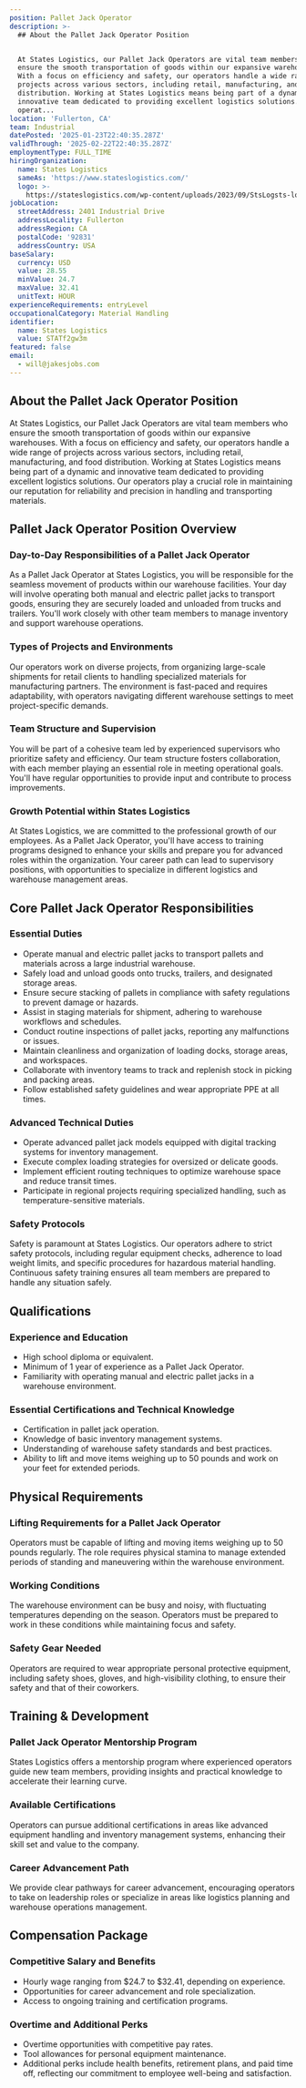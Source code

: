 ```yaml
---
position: Pallet Jack Operator
description: >-
  ## About the Pallet Jack Operator Position


  At States Logistics, our Pallet Jack Operators are vital team members who
  ensure the smooth transportation of goods within our expansive warehouses.
  With a focus on efficiency and safety, our operators handle a wide range of
  projects across various sectors, including retail, manufacturing, and food
  distribution. Working at States Logistics means being part of a dynamic and
  innovative team dedicated to providing excellent logistics solutions. Our
  operat...
location: 'Fullerton, CA'
team: Industrial
datePosted: '2025-01-23T22:40:35.287Z'
validThrough: '2025-02-22T22:40:35.287Z'
employmentType: FULL_TIME
hiringOrganization:
  name: States Logistics
  sameAs: 'https://www.stateslogistics.com/'
  logo: >-
    https://stateslogistics.com/wp-content/uploads/2023/09/StsLogsts-logo-170x170px.png
jobLocation:
  streetAddress: 2401 Industrial Drive
  addressLocality: Fullerton
  addressRegion: CA
  postalCode: '92831'
  addressCountry: USA
baseSalary:
  currency: USD
  value: 28.55
  minValue: 24.7
  maxValue: 32.41
  unitText: HOUR
experienceRequirements: entryLevel
occupationalCategory: Material Handling
identifier:
  name: States Logistics
  value: STATf2gw3m
featured: false
email:
  - will@jakesjobs.com
---
```




## About the Pallet Jack Operator Position

At States Logistics, our Pallet Jack Operators are vital team members who ensure the smooth transportation of goods within our expansive warehouses. With a focus on efficiency and safety, our operators handle a wide range of projects across various sectors, including retail, manufacturing, and food distribution. Working at States Logistics means being part of a dynamic and innovative team dedicated to providing excellent logistics solutions. Our operators play a crucial role in maintaining our reputation for reliability and precision in handling and transporting materials.

## Pallet Jack Operator Position Overview

### Day-to-Day Responsibilities of a Pallet Jack Operator

As a Pallet Jack Operator at States Logistics, you will be responsible for the seamless movement of products within our warehouse facilities. Your day will involve operating both manual and electric pallet jacks to transport goods, ensuring they are securely loaded and unloaded from trucks and trailers. You'll work closely with other team members to manage inventory and support warehouse operations.

### Types of Projects and Environments

Our operators work on diverse projects, from organizing large-scale shipments for retail clients to handling specialized materials for manufacturing partners. The environment is fast-paced and requires adaptability, with operators navigating different warehouse settings to meet project-specific demands.

### Team Structure and Supervision

You will be part of a cohesive team led by experienced supervisors who prioritize safety and efficiency. Our team structure fosters collaboration, with each member playing an essential role in meeting operational goals. You'll have regular opportunities to provide input and contribute to process improvements.

### Growth Potential within States Logistics

At States Logistics, we are committed to the professional growth of our employees. As a Pallet Jack Operator, you'll have access to training programs designed to enhance your skills and prepare you for advanced roles within the organization. Your career path can lead to supervisory positions, with opportunities to specialize in different logistics and warehouse management areas.

## Core Pallet Jack Operator Responsibilities

### Essential Duties

- Operate manual and electric pallet jacks to transport pallets and materials across a large industrial warehouse.
- Safely load and unload goods onto trucks, trailers, and designated storage areas.
- Ensure secure stacking of pallets in compliance with safety regulations to prevent damage or hazards.
- Assist in staging materials for shipment, adhering to warehouse workflows and schedules.
- Conduct routine inspections of pallet jacks, reporting any malfunctions or issues.
- Maintain cleanliness and organization of loading docks, storage areas, and workspaces.
- Collaborate with inventory teams to track and replenish stock in picking and packing areas.
- Follow established safety guidelines and wear appropriate PPE at all times.

### Advanced Technical Duties

- Operate advanced pallet jack models equipped with digital tracking systems for inventory management.
- Execute complex loading strategies for oversized or delicate goods.
- Implement efficient routing techniques to optimize warehouse space and reduce transit times.
- Participate in regional projects requiring specialized handling, such as temperature-sensitive materials.

### Safety Protocols

Safety is paramount at States Logistics. Our operators adhere to strict safety protocols, including regular equipment checks, adherence to load weight limits, and specific procedures for hazardous material handling. Continuous safety training ensures all team members are prepared to handle any situation safely.

## Qualifications

### Experience and Education

- High school diploma or equivalent.
- Minimum of 1 year of experience as a Pallet Jack Operator.
- Familiarity with operating manual and electric pallet jacks in a warehouse environment.

### Essential Certifications and Technical Knowledge

- Certification in pallet jack operation.
- Knowledge of basic inventory management systems.
- Understanding of warehouse safety standards and best practices.
- Ability to lift and move items weighing up to 50 pounds and work on your feet for extended periods.

## Physical Requirements

### Lifting Requirements for a Pallet Jack Operator

Operators must be capable of lifting and moving items weighing up to 50 pounds regularly. The role requires physical stamina to manage extended periods of standing and maneuvering within the warehouse environment.

### Working Conditions

The warehouse environment can be busy and noisy, with fluctuating temperatures depending on the season. Operators must be prepared to work in these conditions while maintaining focus and safety.

### Safety Gear Needed

Operators are required to wear appropriate personal protective equipment, including safety shoes, gloves, and high-visibility clothing, to ensure their safety and that of their coworkers.

## Training & Development

### Pallet Jack Operator Mentorship Program

States Logistics offers a mentorship program where experienced operators guide new team members, providing insights and practical knowledge to accelerate their learning curve.

### Available Certifications

Operators can pursue additional certifications in areas like advanced equipment handling and inventory management systems, enhancing their skill set and value to the company.

### Career Advancement Path

We provide clear pathways for career advancement, encouraging operators to take on leadership roles or specialize in areas like logistics planning and warehouse operations management.

## Compensation Package

### Competitive Salary and Benefits

- Hourly wage ranging from $24.7 to $32.41, depending on experience.
- Opportunities for career advancement and role specialization.
- Access to ongoing training and certification programs.

### Overtime and Additional Perks

- Overtime opportunities with competitive pay rates.
- Tool allowances for personal equipment maintenance.
- Additional perks include health benefits, retirement plans, and paid time off, reflecting our commitment to employee well-being and satisfaction.
